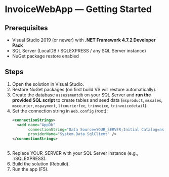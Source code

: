 # InvoiceWebApp — Getting Started

## Prerequisites
- Visual Studio 2019 (or newer) with **.NET Framework 4.7.2 Developer Pack**
- SQL Server (LocalDB / SQLEXPRESS / any SQL Server instance)
- NuGet package restore enabled

## Steps
1. Open the solution in Visual Studio.
2. Restore NuGet packages (on first build VS will restore automatically).
3. Create the database `assessmentdb` on your SQL Server and **run the provided SQL script** to create tables and seed data (`msproduct`, `mssales`, `mscourier`, `mspayment`, `ltcourierfee`, `trinvoice`, `trinvoicedetail`).
4. Set the connection string in `Web.config` (root):
   ```xml
   <connectionStrings>
     <add name="AppDb"
          connectionString="Data Source=YOUR_SERVER;Initial Catalog=assessmentdb;Integrated Security=True;MultipleActiveResultSets=True"
          providerName="System.Data.SqlClient" />
   </connectionStrings>
  
5. Replace YOUR_SERVER with your SQL Server instance (e.g., .\SQLEXPRESS).
6. Build the solution (Rebuild).
7. Run the app (F5).
